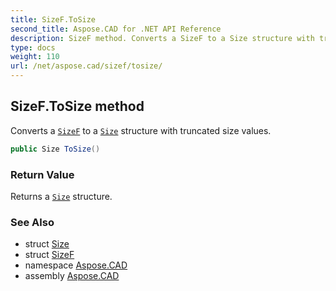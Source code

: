 ```yaml
---
title: SizeF.ToSize
second_title: Aspose.CAD for .NET API Reference
description: SizeF method. Converts a SizeF to a Size structure with truncated size values
type: docs
weight: 110
url: /net/aspose.cad/sizef/tosize/
---
```

## SizeF.ToSize method

Converts a [`SizeF`](../) to a [`Size`](../../size/) structure with truncated size values.

```csharp
public Size ToSize()
```

### Return Value

Returns a [`Size`](../../size/) structure.

### See Also

* struct [Size](../../size/)
* struct [SizeF](../)
* namespace [Aspose.CAD](../../../aspose.cad/)
* assembly [Aspose.CAD](../../../)



